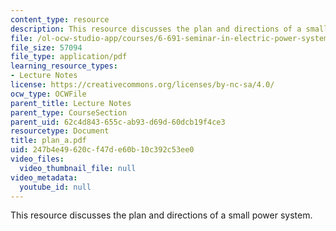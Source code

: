 ```yaml
---
content_type: resource
description: This resource discusses the plan and directions of a small power system.
file: /ol-ocw-studio-app/courses/6-691-seminar-in-electric-power-systems-spring-2006/247b4e49620cf47de60b10c392c53ee0_plan_a.pdf
file_size: 57094
file_type: application/pdf
learning_resource_types:
- Lecture Notes
license: https://creativecommons.org/licenses/by-nc-sa/4.0/
ocw_type: OCWFile
parent_title: Lecture Notes
parent_type: CourseSection
parent_uid: 62c4d843-655c-ab93-d69d-60dcb19f4ce3
resourcetype: Document
title: plan_a.pdf
uid: 247b4e49-620c-f47d-e60b-10c392c53ee0
video_files:
  video_thumbnail_file: null
video_metadata:
  youtube_id: null
---
```

This resource discusses the plan and directions of a small power system.